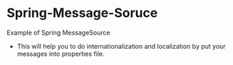 # Spring-Message-Soruce
Example of Spring MessageSource
- This will help you to do internationalization and localization by put your messages into properties file.